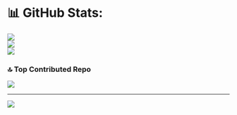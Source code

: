 # 📊 GitHub Stats:
  
![](https://github-readme-stats.vercel.app/api?username=Abh1ta&theme=dark&hide_border=false&include_all_commits=true&count_private=true)<br/>
![](https://nirzak-streak-stats.vercel.app/?user=Abh1ta&theme=dark&hide_border=false)<br/>
![](https://github-readme-stats.vercel.app/api/top-langs/?username=Abh1ta&theme=dark&hide_border=false&include_all_commits=true&count_private=true&layout=compact)

### 🔝 Top Contributed Repo
![](https://github-contributor-stats.vercel.app/api?username=Abh1ta&limit=5&theme=dark&combine_all_yearly_contributions=true)

---
[![](https://visitcount.itsvg.in/api?id=Abh1ta&icon=0&color=1)](https://visitcount.itsvg.in)

<!-- Proudly created with GPRM ( https://gprm.itsvg.in ) -->
